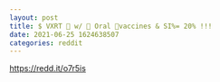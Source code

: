 ```yaml
--- 
layout: post 
title: $ VXRT 🚀 w/ 💊 Oral 💊vaccines & SI%= 20% !!! 
date: 2021-06-25 1624638507 
categories: reddit 
--- 
```

https://redd.it/o7r5is
